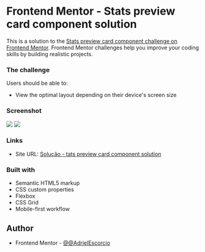 # Frontend Mentor - Stats preview card component solution

This is a solution to the [Stats preview card component challenge on Frontend Mentor](https://www.frontendmentor.io/challenges/stats-preview-card-component-8JqbgoU62). Frontend Mentor challenges help you improve your coding skills by building realistic projects.

### The challenge

Users should be able to:

- View the optimal layout depending on their device's screen size

### Screenshot

![](./captura/desktop.jpg)
![](./captura/mobile.jpg)


### Links

- Site URL: [Solução - tats preview card component solution](https://adrielescorcio.github.io/Componente-do-cartao-de-visualizacao-de-estatisticas/)

### Built with

- Semantic HTML5 markup
- CSS custom properties
- Flexbox
- CSS Grid
- Mobile-first workflow

## Author

- Frontend Mentor - [@@AdrielEscorcio](https://www.frontendmentor.io/profile/AdrielEscorcio)
